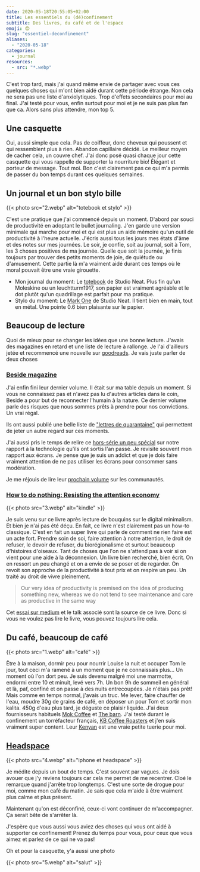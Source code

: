 ```yaml
---
date: 2020-05-18T20:55:05+02:00
title: Les essentiels du (dé)confinement
subtitle: Des livres, du café et de l'espace
emoji: 😍
slug: "essentiel-deconfinement"
aliases:
  - "2020-05-18"
categories:
  - journal
resources:
  - src: "*.webp"
---
```


C'est trop tard, mais j'ai quand même envie de partager avec vous ces quelques choses qui m'ont bien aidé durant cette période étrange. Non cela ne sera pas une liste d'anxiolytiques. Trop d'effets secondaires pour moi au final. J'ai testé pour vous, enfin surtout pour moi et je ne suis pas plus fan que ca. Alors sans plus attendre, mon top 5.

## Une casquette

Oui, aussi simple que cela. Pas de coiffeur, donc cheveux qui poussent et qui ressemblent plus à rien. Abandon capillaire décidé. Le meilleur moyen de cacher cela, un couvre chef. J'ai donc posé quasi chaque jour cette casquette qui vous rappelle de supporter la nourriture bio! Élégant et porteur de message. Tout moi. Bon c'est clairement pas ce qui m'a permis de passer du bon temps durant ces quelques semaines.

## Un journal et un bon stylo bille

{{< photo src="2.webp" alt="totebook et stylo" >}}

C'est une pratique que j'ai commencé depuis un moment. D'abord par souci de productivité en adoptant le bullet journaling. J'en garde une version minimale qui marche pour moi et qui est plus un aide mémoire qu'un outil de productivité à l'heure actuelle. J'écris aussi tous les jours mes états d'âme et des notes sur mes journées. Le soir, je confie, soit au journal, soit à Tom, les 3 choses positives de ma journée. Quelle que soit la journée, je finis toujours par trouver des petits moments de joie, de quiétude ou d'amusement. Cette partie là m'a vraiment aidé durant ces temps où le moral pouvait être une vraie girouette.

- Mon journal du moment: Le [totebook](https://www.studioneat.com/products/totebook) de Studio Neat. Plus fin qu'un Moleskine ou un leuchtturm1917, son papier est vraiment agréable et le dot plutôt qu'un quadrillage est parfait pour ma pratique.
- Stylo du moment: Le [Mark One](https://www.studioneat.com/products/markone) de Studio Neat. Il tient bien en main, tout en métal. Une pointe 0.6 bien plaisante sur le papier.

## Beaucoup de lecture

Quoi de mieux pour se changer les idées que une bonne lecture. J'avais des magazines en retard et une liste de lecture à rallonge. Je l'ai d'ailleurs jetée et recommencé une nouvelle sur [goodreads](https://www.goodreads.com/review/list/3062737?shelf=to-read). Je vais juste parler de deux choses

### [Beside magazine](https://beside.media)

J'ai enfin fini leur dernier volume. Il était sur ma table depuis un moment. Si vous ne connaissez pas et n'avez pas lu d'autres articles dans le coin, Beside a pour but de reconnecter l'humain à la nature. Ce dernier volume parle des risques que nous sommes prêts à prendre pour nos convictions. Un vrai régal.

Ils ont aussi publié une belle liste de ["lettres de quarantaine"](https://beside.media/fr/lettres-de-quarantaine/) qui permettent de jeter un autre regard sur ces moments.

J'ai aussi pris le temps de relire ce [hors-série un peu spécial](https://shop.beside.media/fr/collections/featured-1/products/beside-journals-01) sur notre rapport à la technologie qu'ils ont sortis l'an passé. Je revisite souvent mon rapport aux écrans. Je pense que je suis un addict et que je dois faire vraiment attention de ne pas utiliser les écrans pour consommer sans modération.

Je me réjouis de lire leur [prochain volume](https://shop.beside.media/fr/collections/featured-1/products/issue-08) sur les communautés.

### [How to do nothing: Resisting the attention economy](https://www.penguinrandomhouse.com/books/600671/how-to-do-nothing-by-jenny-odell/)

{{< photo src="3.webp" alt="kindle" >}}

Je suis venu sur ce livre après lecture de bouquins sur le digital minimalism. Et bien je n'ai pas été déçu. En fait, ce livre n'est clairement pas un how-to classique. C'est en fait un super livre qui parle de comment ne rien faire est un acte fort. Prendre soin de soi, faire attention à notre attention, le droit de refuser, le devoir de refuser, du biorégionalisme et surtout beaucoup d'histoires d'oiseaux. Tant de choses que l'on ne s'attend pas à voir si on vient pour une aide à la déconnexion. Un livre bien recherché, bien écrit. On en ressort un peu changé et on a envie de se poser et de regarder. On revoit son approche de la productivité à tout prix et on respire un peu. Un traité au droit de vivre pleinement.

> Our very idea of productivity is premised on the idea of producing something new, whereas we do not tend to see maintenance and care as productive in the same way

Cet [essai sur medium](https://medium.com/@the_jennitaur/how-to-do-nothing-57e100f59bbb) et le talk associé sont la source de ce livre. Donc si vous ne voulez pas lire le livre, vous pouvez toujours lire cela.

## Du café, beaucoup de café

{{< photo src="1.webp" alt="café" >}}

Être à la maison, dormir peu pour nourrir Louise la nuit et occuper Tom le jour, tout ceci m'a ramené à un moment que je ne connaissais plus... Un moment où l'on dort peu. Je suis devenu malgré moi une marmotte, endormi entre 10 et minuit, levé vers 7h. Un bon 9h de sommeil en général et là, paf, confiné et on passe à des nuits entrecoupées. Je n'étais pas prêt! Mais comme en temps normal, j'avais un truc. Me lever, faire chauffer de l'eau, moudre 30g de grains de café, en déposer un pour Tom et sortir mon kalita. 450g d'eau plus tard, je déguste ce plaisir liquide. J'ai deux fournisseurs habituels [Mok Coffee](https://mokcoffee.be) et [The barn](https://thebarn.de). J'ai testé durant le confinement un torréfacteur français, [KB Coffee Roasters](https://www.kbcafeshop.com) et j'en suis vraiment super content. Leur [Kenyan](https://kbcoffeeroasters.com/collections/retail-bags/products/kamwangi) est une vraie petite tuerie pour moi.

## [Headspace](https://www.headspace.com)

{{< photo src="4.webp" alt="iphone et headspace" >}}

Je médite depuis un bout de temps. C'est souvent par vagues. Je dois avouer que j'y reviens toujours car cela me permet de me recentrer. Cloé le remarque quand j'arrête trop longtemps. C'est une sorte de drogue pour moi, comme mon café du matin. Je sais que cela m'aide à être vraiment plus calme et plus présent.

Maintenant qu'on est déconfiné, ceux-ci vont continuer de m'accompagner. Ça serait bête de s'arrêter là.

J'espère que vous aussi vous aviez des choses qui vous ont aidé à supporter ce confinement! Prenez du temps pour vous, pour ceux que vous aimez et parlez de ce qui ne va pas!

Oh et pour la casquette, y'a aussi une photo

{{< photo src="5.webp" alt="salut" >}}
